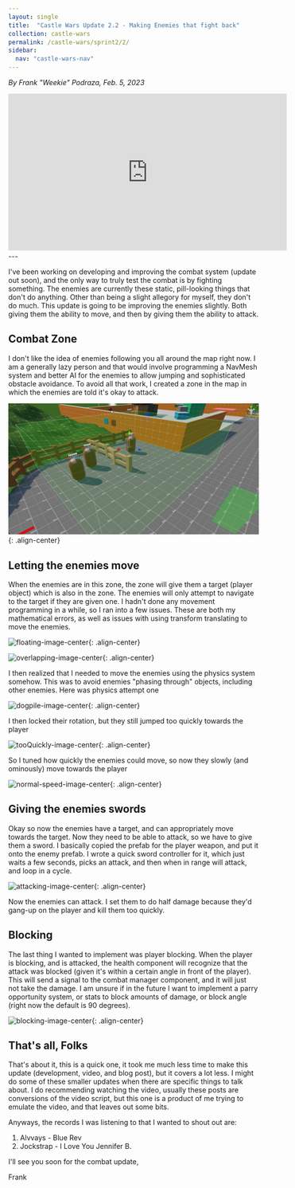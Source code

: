 ```yaml
---
layout: single
title:  "Castle Wars Update 2.2 - Making Enemies that fight back"
collection: castle-wars
permalink: /castle-wars/sprint2/2/
sidebar:
  nav: "castle-wars-nav"
---
```


_By Frank "Weekie" Podraza, Feb. 5, 2023_

<iframe width="560" height="315" src="https://www.youtube.com/embed/OYkHSwbJxcE" title="YouTube video player" frameborder="0" allow="accelerometer; autoplay; clipboard-write; encrypted-media; gyroscope; picture-in-picture; web-share" allowfullscreen></iframe>
---

I've been working on developing and improving the combat system (update out soon), and the only way to truly test the combat is by fighting something. The enemies are currently these static, pill-looking things that don't do anything. Other than being a slight allegory for myself, they don't do much. This update is going to be improving the enemies slightly. Both giving them the ability to move, and then by giving them the ability to attack.

## Combat Zone

I don't like the idea of enemies following you all around the map right now. I am a generally lazy person and that would involve programming a NavMesh system and better AI for the enemies to allow jumping and sophisticated obstacle avoidance. To avoid all that work, I created a zone in the map in which the enemies are told it's okay to attack.

![combat-zone-image-center](/assets/images/castle-wars/update2.2/CombatZone.png){: .align-center}

## Letting the enemies move

When the enemies are in this zone, the zone will give them a target (player object) which is also in the zone. The enemies will only attempt to navigate to the target if they are given one. I hadn't done any movement programming in a while, so I ran into a few issues. These are both my mathematical errors, as well as issues with using transform translating to move the enemies.

![floating-image-center](/assets/images/castle-wars/update2.2/enemiesFloating.gif){: .align-center}

![overlapping-image-center](/assets/images/castle-wars/update2.2/overlapping.gif){: .align-center}

I then realized that I needed to move the enemies using the physics system somehow. This was to avoid enemies "phasing through" objects, including other enemies. Here was physics attempt one

![dogpile-image-center](/assets/images/castle-wars/update2.2/dogpile.gif){: .align-center}

I then locked their rotation, but they still jumped too quickly towards the player

![tooQuickly-image-center](/assets/images/castle-wars/update2.2/tooQuick.gif){: .align-center}

So I tuned how quickly the enemies could move, so now they slowly (and ominously) move towards the player

![normal-speed-image-center](/assets/images/castle-wars/update2.2/correctSpeed.gif){: .align-center}

## Giving the enemies swords

Okay so now the enemies have a target, and can appropriately move towards the target. Now they need to be able to attack, so we have to give them a sword. I basically copied the prefab for the player weapon, and put it onto the enemy prefab. I wrote a quick sword controller for it, which just waits a few seconds, picks an attack, and then when in range will attack, and loop in a cycle.

![attacking-image-center](/assets/images/castle-wars/update2.2/enemiesAttack.gif){: .align-center}

Now the enemies can attack. I set them to do half damage because they'd gang-up on the player and kill them too quickly. 

## Blocking

The last thing I wanted to implement was player blocking. When the player is blocking, and is attacked, the health component will recognize that the attack was blocked (given it's within a certain angle in front of the player). This will send a signal to the combat manager component, and it will just not take the damage. I am unsure if in the future I want to implement a parry opportunity system, or stats to block amounts of damage, or block angle (right now the default is 90 degrees).

![blocking-image-center](/assets/images/castle-wars/update2.2/blocking.gif){: .align-center}

## That's all, Folks

That's about it, this is a quick one, it took me much less time to make this update (development, video, and blog post), but it covers a lot less. I might do some of these smaller updates when there are specific things to talk about. I do recommending watching the video, usually these posts are conversions of the video script, but this one is a product of me trying to emulate the video, and that leaves out some bits.

Anyways, the records I was listening to that I wanted to shout out are:

1. Alvvays - Blue Rev
2. Jockstrap - I Love You Jennifer B.

I'll see you soon for the combat update,

Frank